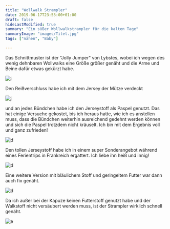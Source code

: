 ```yaml
---
title: "Wollwalk Strampler"
date: 2019-06-17T23:53:00+01:00
draft: false
hideLastModified: true
summary: "Ein süßer Wollwalkstrampler für die kalten Tage"
summaryImage: "images/Titel.jpg"
tags: ["nähen", "Baby"]

---
```


Das Schnittmuster ist der "Jolly Jumper" von Lybstes, wobei ich wegen des wenig dehnbaren Wollwalks eine Größe größer genäht und die Arme und Beine dafür etwas gekürzt habe. 

![i](images/20191217_093134.jpg)

Den Reißverschluss habe ich mit dem Jersey der Mütze verdeckt

![j](images/20191217_093150.jpg)

und an jedes Bündchen habe ich den Jerseystoff als Paspel genutzt. Das hat einige Versuche gekostet, bis ich heraus hatte, wie ich es anstellen muss, dass die Bündchen weiterhin ausreichend gedehnt werden können und sich die Paspel trotzdem nicht kräuselt. Ich bin mit dem Ergebnis voll und ganz zufrieden!

![d](images/20191217_093333.jpg)

Den tollen Jerseystoff habe ich in einem super Sonderangebot während eines Ferientrips in Frankreich ergattert. Ich liebe ihn heiß und innig!

![d](images/20191217_093249.jpg)

Eine weitere Version mit bläulichem Stoff und geringeltem Futter war dann auch fix genäht.

![d](images/20191119_182640.jpg)

Da ich außer bei der Kapuze keinen Futterstoff genutzt habe und der Walkstoff nicht versäubert werden muss, ist der Strampler wirklich schnell genäht.

![e](images/20191119_182618.jpg)
